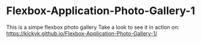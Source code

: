 # Flexbox-Application-Photo-Gallery-1
This is a simpe flexbox photo gallery 
Take a look to see it in action on: https://kickyk.github.io/Flexbox-Application-Photo-Gallery-1/
